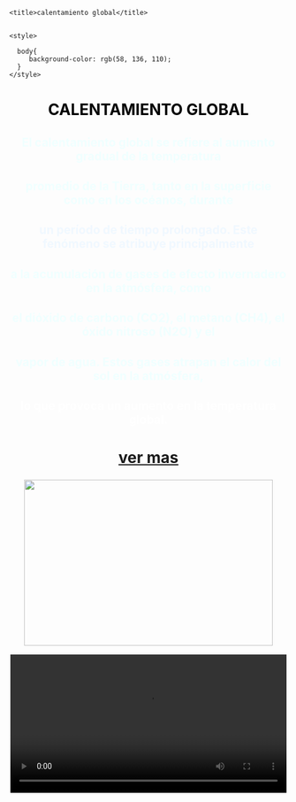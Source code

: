 <!DOCTYPE html>
<html>
 <head>



    <title>calentamiento global</title>


    <style>                                     

      body{
         background-color: rgb(58, 136, 110);
      }
    </style>   
 </head>
  <body>

 <center>    
<h1 style="color: rgb(0, 0, 0);">CALENTAMIENTO GLOBAL</h1>
 </center>


 <center>
<h2 style="color: azure;">El calentamiento global se refiere al aumento gradual de la temperatura</h2>

<h2 style="color: azure;">promedio de la Tierra, tanto en la superficie como en los océanos, durante</h2>

<h2 style="color: aliceblue;">un período de tiempo prolongado. Este fenómeno se atribuye principalmente</h2> 

 <h2 style="color: azure;">a la acumulación de gases de efecto invernadero en la atmósfera, como</h2> 

<h2 style="color: azure;">el dióxido de carbono (CO2), el metano (CH4), el óxido nitroso (N2O) y el</h2> 

<h2 style="color: azure;">vapor de agua. Estos gases atrapan el calor del sol en la atmósfera, </h2
   >
<h2 style="color: rgb(255, 255, 255);"></Style>lo que provoca un aumento en la temperatura global.</h2> 


<h1> </p><a href="file:///D:/Documents/calentamiento%20global/contaminacion.html" target="_blank">ver mas</a> </h1>



 </center>

 <center>
<h3> 
<img src="img1.jpg" width="450" height="300" alt="">
</h3>
 </center>

 <center>
<video src="video.mp4" width="500" controls></video>
</center>

